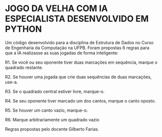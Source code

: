 # JOGO DA VELHA COM IA ESPECIALISTA DESENVOLVIDO EM PYTHON

Um código desenvolvido para a disciplina de Estrutura de Dados no Curso de Engenharia da Computação na UFPB. Foram propostas 6 regras para que a IA realizasse as suas jogadas de forma inteligente:

R1. Se você ou seu oponente tiver duas marcações em sequência, marque o
quadrado restante.

R2. Se houver uma jogada que crie duas sequências de duas marcações,
use-a.

R3. Se o quadrado central estiver livre, marque-o.

R4. Se seu oponente tiver marcado um dos cantos, marque o canto oposto.

R5. Se houver um canto vazio, marque-o.

R6. Marque arbitrariamente um quadrado vazio

Regras propostas pelo docente Gilberto Farias.
